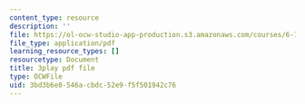 ```yaml
---
content_type: resource
description: ''
file: https://ol-ocw-studio-app-production.s3.amazonaws.com/courses/6-189-multicore-programming-primer-january-iap-2007/3bd3b6e0546acbdc52e9f5f501942c76_4_B2x3UVLAo.pdf
file_type: application/pdf
learning_resource_types: []
resourcetype: Document
title: 3play pdf file
type: OCWFile
uid: 3bd3b6e0-546a-cbdc-52e9-f5f501942c76
---
```

